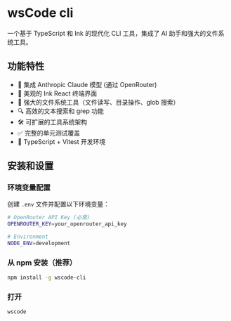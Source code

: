 # wsCode cli

一个基于 TypeScript 和 Ink 的现代化 CLI 工具，集成了 AI 助手和强大的文件系统工具。

## 功能特性

- 🤖 集成 Anthropic Claude 模型 (通过 OpenRouter)
- 🎨 美观的 Ink React 终端界面
- 📁 强大的文件系统工具（文件读写、目录操作、glob 搜索）
- 🔍 高效的文本搜索和 grep 功能
- 🛠️ 可扩展的工具系统架构
- ✅ 完整的单元测试覆盖
- 🔧 TypeScript + Vitest 开发环境

## 安装和设置

### 环境变量配置

创建 `.env` 文件并配置以下环境变量：

```bash
# OpenRouter API Key (必需)
OPENROUTER_KEY=your_openrouter_api_key

# Environment
NODE_ENV=development
```

### 从 npm 安装（推荐）

```bash
npm install -g wscode-cli
```

### 打开

```bash
wscode
```
